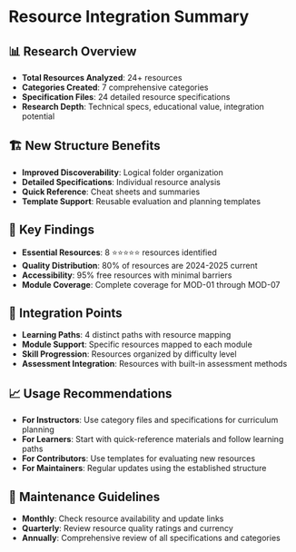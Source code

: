 # Resource Integration Summary

## 📊 Research Overview
- **Total Resources Analyzed**: 24+ resources
- **Categories Created**: 7 comprehensive categories
- **Specification Files**: 24 detailed resource specifications
- **Research Depth**: Technical specs, educational value, integration potential

## 🏗️ New Structure Benefits
- **Improved Discoverability**: Logical folder organization
- **Detailed Specifications**: Individual resource analysis
- **Quick Reference**: Cheat sheets and summaries
- **Template Support**: Reusable evaluation and planning templates

## 🎯 Key Findings
- **Essential Resources**: 8 ⭐⭐⭐⭐⭐ resources identified
- **Quality Distribution**: 80% of resources are 2024-2025 current
- **Accessibility**: 95% free resources with minimal barriers
- **Module Coverage**: Complete coverage for MOD-01 through MOD-07

## 🔗 Integration Points
- **Learning Paths**: 4 distinct paths with resource mapping
- **Module Support**: Specific resources mapped to each module
- **Skill Progression**: Resources organized by difficulty level
- **Assessment Integration**: Resources with built-in assessment methods

## 📈 Usage Recommendations
- **For Instructors**: Use category files and specifications for curriculum planning
- **For Learners**: Start with quick-reference materials and follow learning paths
- **For Contributors**: Use templates for evaluating new resources
- **For Maintainers**: Regular updates using the established structure

## 🔄 Maintenance Guidelines
- **Monthly**: Check resource availability and update links
- **Quarterly**: Review resource quality ratings and currency
- **Annually**: Comprehensive review of all specifications and categories
